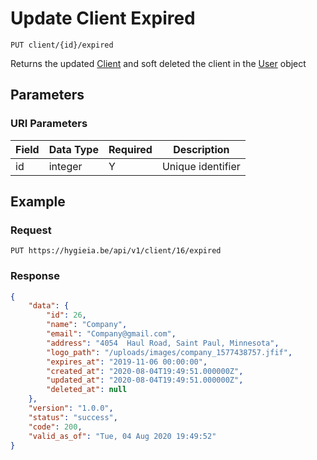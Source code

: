 # Update Client Expired

    PUT client/{id}/expired
    
Returns the updated [Client] and soft deleted the client in the [User] object

## Parameters
### URI Parameters
Field | Data Type | Required | Description
--- | --- | --- | ---
id | integer | Y | Unique identifier

## Example
### Request

    PUT https://hygieia.be/api/v1/client/16/expired

### Response
``` json
{
    "data": {
        "id": 26,
        "name": "Company",
        "email": "Company@gmail.com",
        "address": "4054  Haul Road, Saint Paul, Minnesota",
        "logo_path": "/uploads/images/company_1577438757.jfif",
        "expires_at": "2019-11-06 00:00:00",
        "created_at": "2020-08-04T19:49:51.000000Z",
        "updated_at": "2020-08-04T19:49:51.000000Z",
        "deleted_at": null
    },
    "version": "1.0.0",
    "status": "success",
    "code": 200,
    "valid_as_of": "Tue, 04 Aug 2020 19:49:52"
}
```

[Client]: README.md
[User]: ../users/README.md